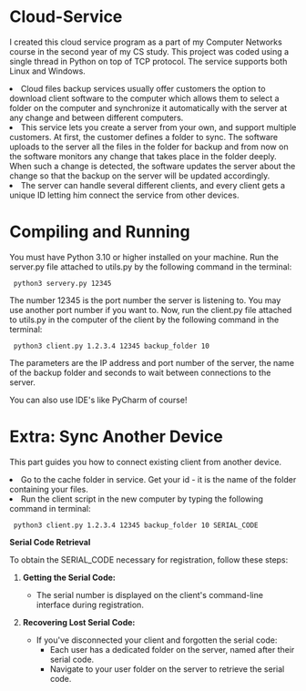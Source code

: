 # Cloud-Service
I created this cloud service program as a part of my Computer Networks course in the second year of my CS study.
This project was coded using a single thread in Python on top of TCP protocol. 
The service supports both Linux and Windows. 

<li> Cloud files backup services usually offer customers the option to download client software to the computer which allows them to select a folder on the computer and synchronize it automatically with the server at any change and between different computers. </li>

<li>This service lets you create a server from your own, and support multiple customers. At first, the customer defines a folder to sync. The software uploads to the server all the files in the folder for backup and from now on the software monitors any change that takes place in the folder deeply. When such a change is detected, the software updates the server about the change so that the backup on the server will be updated accordingly.</li>

<li>The server can handle several different clients, and every client gets a unique ID letting him connect the service from other devices.</li>

# Compiling and Running
You must have Python 3.10 or higher installed on your machine. Run the server.py file attached to utils.py by the following command in the terminal:

<code> python3 servery.py 12345 </code>

The number 12345 is the port number the server is listening to. You may use another port number if you want to.
Now, run the client.py file attached to utils.py in the computer of the client by the following command in the terminal:

<code> python3 client.py 1.2.3.4 12345 backup_folder 10 </code>

The parameters are the IP address and port number of the server, the name of the backup folder and seconds to wait between connections to the server.

You can also use IDE's like PyCharm of course!

# Extra: Sync Another Device
This part guides you how to connect existing client from another device.
<li>Go to the cache folder in service. Get your id - it is the name of the folder containing your files. </li>
<li> Run the client script in the new computer by typing the following command in terminal: </li>

<code> python3 client.py 1.2.3.4 12345 backup_folder 10  SERIAL_CODE </code>

**Serial Code Retrieval**

To obtain the SERIAL_CODE necessary for registration, follow these steps:

1. **Getting the Serial Code:**
   - The serial number is displayed on the client's command-line interface during registration.

2. **Recovering Lost Serial Code:**
   - If you've disconnected your client and forgotten the serial code:
     - Each user has a dedicated folder on the server, named after their serial code.
     - Navigate to your user folder on the server to retrieve the serial code.
